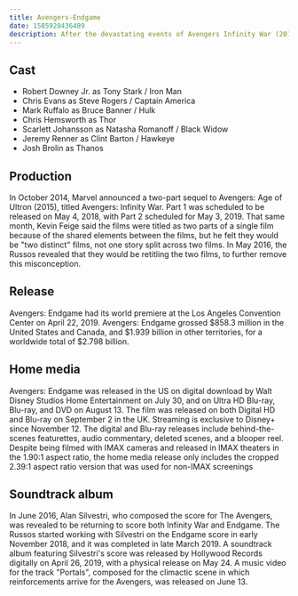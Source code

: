 ```yaml
---
title: Avengers-Endgame
date: 1585920436489
description: After the devastating events of Avengers Infinity War (2018), the universe is in ruins. With the help of remaining allies, the Avengers assemble once more in order to reverse Thanos' actions and restore balance to the universe.
---
```


## Cast

- Robert Downey Jr. as Tony Stark / Iron Man
- Chris Evans as Steve Rogers / Captain America
- Mark Ruffalo as Bruce Banner / Hulk
- Chris Hemsworth as Thor
- Scarlett Johansson as Natasha Romanoff / Black Widow
- Jeremy Renner as Clint Barton / Hawkeye
- Josh Brolin as Thanos

## Production

In October 2014, Marvel announced a two-part sequel to Avengers: Age of Ultron (2015), titled Avengers: Infinity War. Part 1 was scheduled to be released on May 4, 2018, with Part 2 scheduled for May 3, 2019. That same month, Kevin Feige said the films were titled as two parts of a single film because of the shared elements between the films, but he felt they would be "two distinct" films, not one story split across two films. In May 2016, the Russos revealed that they would be retitling the two films, to further remove this misconception.

## Release

Avengers: Endgame had its world premiere at the Los Angeles Convention Center on April 22, 2019. Avengers: Endgame grossed $858.3 million in the United States and Canada, and $1.939 billion in other territories, for a worldwide total of $2.798 billion.

## Home media

Avengers: Endgame was released in the US on digital download by Walt Disney Studios Home Entertainment on July 30, and on Ultra HD Blu-ray, Blu-ray, and DVD on August 13. The film was released on both Digital HD and Blu-ray on September 2 in the UK. Streaming is exclusive to Disney+ since November 12. The digital and Blu-ray releases include behind-the-scenes featurettes, audio commentary, deleted scenes, and a blooper reel. Despite being filmed with IMAX cameras and released in IMAX theaters in the 1.90:1 aspect ratio, the home media release only includes the cropped 2.39:1 aspect ratio version that was used for non-IMAX screenings

## Soundtrack album

In June 2016, Alan Silvestri, who composed the score for The Avengers, was revealed to be returning to score both Infinity War and Endgame. The Russos started working with Silvestri on the Endgame score in early November 2018, and it was completed in late March 2019. A soundtrack album featuring Silvestri's score was released by Hollywood Records digitally on April 26, 2019, with a physical release on May 24. A music video for the track "Portals", composed for the climactic scene in which reinforcements arrive for the Avengers, was released on June 13.